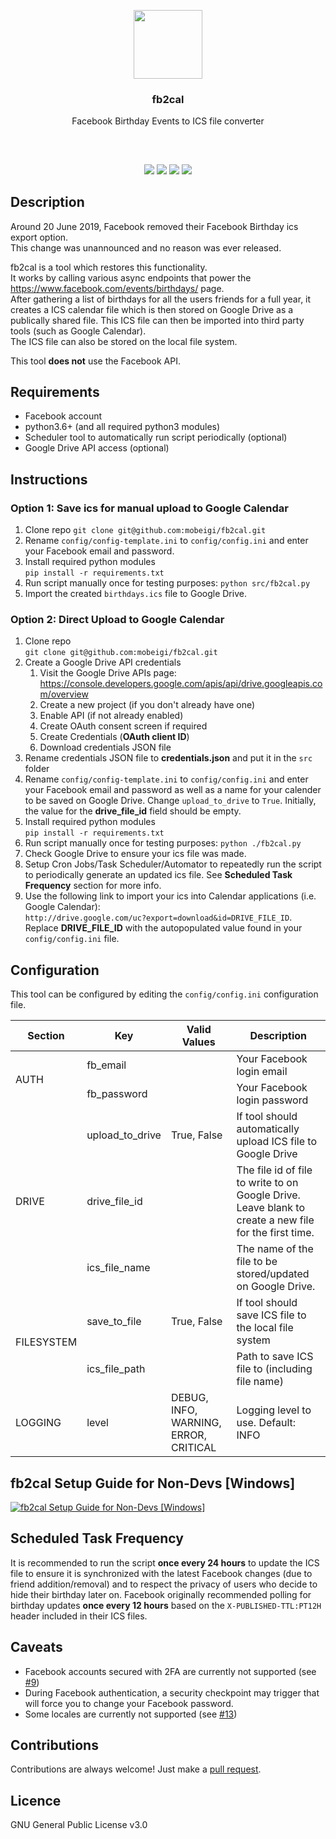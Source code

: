 <p align="center">
<img src="https://i.imgur.com/ToHPLjD.png" height="110px" width="auto"/>
<br/>
<h3 align="center">fb2cal</h3>
<p align="center">Facebook Birthday Events to ICS file converter</p>
<h2></h2>
</p>
<br />

<p align="center">
<a href="../../releases"><img src="https://img.shields.io/github/release/mobeigi/fb2cal.svg?style=flat-square" /></a>
<a href="../../issues"><img src="https://img.shields.io/github/issues/mobeigi/fb2cal.svg?style=flat-square" /></a>
<a href="../../pulls"><img src="https://img.shields.io/github/issues-pr/mobeigi/fb2cal.svg?style=flat-square" /></a> 
<a href="LICENSE.md"><img src="https://img.shields.io/github/license/mobeigi/fb2cal.svg?style=flat-square" /></a>
</p>

## Description
Around 20 June 2019, Facebook removed their Facebook Birthday ics export option.  
This change was unannounced and no reason was ever released.  

fb2cal is a tool which restores this functionality.  
It works by calling various async endpoints that power the https://www.facebook.com/events/birthdays/ page.  
After gathering a list of birthdays for all the users friends for a full year, it creates a ICS calendar file which is then stored on Google Drive as a publically shared file. This ICS file can then be imported into third party tools (such as Google Calendar).  
The ICS file can also be stored on the local file system.

This tool **does not** use the Facebook API.

## Requirements
* Facebook account
* python3.6+ (and all required python3 modules)
* Scheduler tool to automatically run script periodically (optional)
* Google Drive API access (optional)

## Instructions
### Option 1: Save ics for manual upload to Google Calendar 
1. Clone repo
`git clone git@github.com:mobeigi/fb2cal.git`
2. Rename `config/config-template.ini` to `config/config.ini` and enter your Facebook email and password.
3. Install required python modules   
`pip install -r requirements.txt`
4. Run script manually once for testing purposes:
`python src/fb2cal.py`
5. Import the created `birthdays.ics` file to Google Drive.  
### Option 2: Direct Upload to Google Calendar
1. Clone repo  
`git clone git@github.com:mobeigi/fb2cal.git`
2. Create a Google Drive API credentials
   1. Visit the Google Drive APIs page: https://console.developers.google.com/apis/api/drive.googleapis.com/overview
   2. Create a new project (if you don't already have one)
   3. Enable API (if not already enabled)
   4. Create OAuth consent screen if required
   5. Create Credentials (**OAuth client ID**)
   5. Download credentials JSON file
3. Rename credentials JSON file to **credentials.json** and put it in the `src` folder
4. Rename `config/config-template.ini` to `config/config.ini` and enter your Facebook email and password as well as a name for your calender to be saved on Google Drive. Change `upload_to_drive` to `True`. Initially, the value for the **drive_file_id** field should be empty.
5. Install required python modules   
`pip install -r requirements.txt`
6. Run script manually once for testing purposes:
`python ./fb2cal.py`
7. Check Google Drive to ensure your ics file was made. 
8. Setup Cron Jobs/Task Scheduler/Automator to repeatedly run the script to periodically generate an updated ics file. See **Scheduled Task Frequency** section for more info.
9. Use the following link to import your ics into Calendar applications (i.e. Google Calendar):  
`http://drive.google.com/uc?export=download&id=DRIVE_FILE_ID`. Replace **DRIVE_FILE_ID** with the autopopulated value found in your `config/config.ini` file.

## Configuration
This tool can be configured by editing the `config/config.ini` configuration file.

<table> <thead> <tr style="background-color: inherit"> <th>Section</th> <th>Key</th> <th>Valid Values</th> <th>Description</th> </tr></thead> <tbody> <tr style="background-color: inherit"> <td rowspan=2>AUTH</td><td>fb_email</td><td></td><td>Your Facebook login email</td></tr><tr style="background-color: inherit"> <td>fb_password</td><td></td><td>Your Facebook login password</td></tr><tr style="background-color: inherit"> <td rowspan=3>DRIVE</td><td>upload_to_drive</td><td>True, False</td><td>If tool should automatically upload ICS file to Google Drive</td></tr><tr style="background-color: inherit"> <td>drive_file_id</td><td></td><td>The file id of file to write to on Google Drive. Leave blank to create a new file for the first time.</td></tr><tr style="background-color: inherit"> <td>ics_file_name</td><td></td><td>The name of the file to be stored/updated on Google Drive.</td></tr><tr style="background-color: inherit"> <td rowspan=2>FILESYSTEM</td><td>save_to_file</td><td>True, False</td><td>If tool should save ICS file to the local file system</td></tr><tr style="background-color: inherit"> <td>ics_file_path</td><td></td><td>Path to save ICS file to (including file name)</td></tr><tr style="background-color: inherit"> <td>LOGGING</td><td>level</td><td>DEBUG, INFO, WARNING, ERROR, CRITICAL</td><td>Logging level to use. Default: INFO</td></tr></tbody></table>

## fb2cal Setup Guide for Non-Devs [Windows]
[![fb2cal Setup Guide for Non-Devs [Windows]](http://img.youtube.com/vi/UnsbV8EJ8-Y/0.jpg)](http://www.youtube.com/watch?v=UnsbV8EJ8-Y "fb2cal Setup Guide for Non-Devs [Windows]")

## Scheduled Task Frequency
It is recommended to run the script **once every 24 hours** to update the ICS file to ensure it is synchronized with the latest Facebook changes (due to friend addition/removal) and to respect the privacy of users who decide to hide their birthday later on. Facebook originally recommended polling for birthday updates **once every 12 hours** based on the `X-PUBLISHED-TTL:PT12H` header included in their ICS files.

## Caveats
* Facebook accounts secured with 2FA are currently not supported (see [#9](../../issues/9))
* During Facebook authentication, a security checkpoint may trigger that will force you to change your Facebook password.
* Some locales are currently not supported (see [#13](../../issues/13))

## Contributions
Contributions are always welcome!
Just make a [pull request](../../pulls).

## Licence
GNU General Public License v3.0
